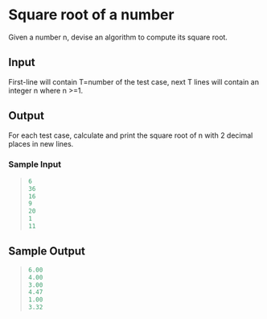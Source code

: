 # Square root of a number

Given a number n, devise an algorithm to compute its square root.

## Input

First-line will contain T=number of the test case, next T lines will contain an integer n where n >=1.

## Output

For each test case, calculate and print the square root of n with 2 decimal places in new lines.

### Sample Input

>```C
>6
>36
>16
>9
>20
>1
>11
>```

## Sample Output

>```C
>6.00
>4.00
>3.00
>4.47
>1.00
>3.32
>```
